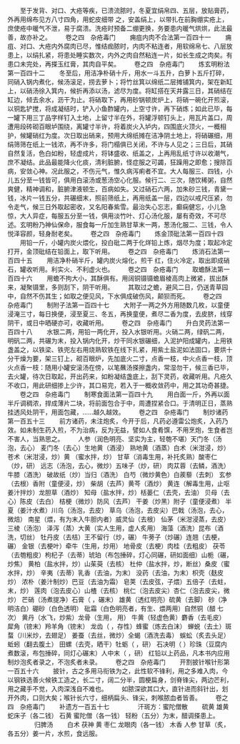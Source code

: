 <!-- { "loadSidebar": true } -->
　　至于发背、对口、大疮等疾，已溃流脓时，冬夏宜绢帛四、五层，放贴膏药，外再用绵布见方八寸四角，用蛇皮细带 之，安盖绢上，以带扎在前胸绷实疮上，庶使疮中暖气不泄，易于腐溃。洗疮时预备二绷更换，务要患内暖气烘烘，此法最善，故亦补之。
　　卷之四　杂疮毒门
　　痈疽内肉不合法第一百四十一
　　痈疽、对口、大疮内外腐肉已尽，惟结痂脓时，内肉不粘连者，用软绵帛七、八层放患上，以绢扎紧，将患处睡实数次，内外之肉自然粘连一片，如长生成之肉矣。有患口未完处，再搽玉红膏，其肉自平矣。
　　卷之四　杂疮毒门
　　炼玄明粉法第一百四十二
　　冬至后，用洁净朴硝十斤，用水一斗五升，白萝卜五斤打碎，同硝入锅内煮化，候汤滚足，捞去萝卜；将竹丝箕以绵纸二层摊铺箕内，架在新缸上，以硝汤徐入箕内，候折再添以汤，滤尽为度。将缸搭在天井露三日，其硝结在缸边，倾去余水，沥干为止。将硝取下，再用砂锅顿炭炉上，将硝一碗化开煎滚，以铜匙铲搅，将成凝结时，铲入小鱼酢罐内，上空寸许，再下硝炼；如此已毕，每一罐下用三丁品字样钉入土地，上留寸半在外，将罐浮顿钉头上，用瓦片盖口，周遭用段砖砌百眼垆围绕，离罐寸半许，将着炭火入垆内，四围底火顶火，一概相护，候罐硝红为度。次日取出硝来，预用大绵纸摊在洁净阴土地上，将硝碾细，用绢筛筛在纸上一钱浓，再不许多，将门榻俱已关闭，不许与人见之；三日后，其硝自然复活，色白如粉，轻虚成片，将钵盛收、纸盖之，上再用乱纸寸许以收潮气，庶不凝结。此品最能降火化痰，清利脏腑，怪症服之可蠲，狂躁用之即愈；搜除百病，安敛心神。况此服之，不伤元气，惟久病泻痢者不宜。大人每服三、四钱，小儿五分至一钱皆可，俱用白滚汤或葱汤空心化服。候行二、三次，随饮稀粥，自然爽健，精神调和，脏腑津液顿生，百病如失。又过硝石六两，加朱砂三钱，青黛一钱，冰片一钱五分，共碾细末，照前筛纸上，再用纸盖一层，四边以戒尺压紧，勿令走气，候三日外取起密收，又名阳春紫雪。最治失心忘志，癫痫健忘，小儿急惊，大人异症，每服五分至一钱，俱用淡竹叶、灯心汤化服，屡有奇效，不可尽述。玄明粉乃神仙保命，服食每一斤加生熟甘草末一两，葱汤化服二、三钱，令人悦泽容颜，轻身耐老矣。
　　卷之四　杂疮毒门
　　炼金顶砒法第一百四十四
　　用铅一斤，小罐内炭火煨化，投白砒二两于化烊铅上炼，烟尽为度；取起冷定打开，金顶砒结在铅面上，取下听用。
　　卷之四　杂疮毒门
　　炼消石法第一百四十五
　　用洁净朴硝半斤，罐内炭火熔化，煎干 红，住火冷定，取出即成硝石，罐收听用。利实火、不利虚火也。
　　卷之四　杂疮毒门
　　取蟾酥法第一百四十六
　　用蟾不拘大小，其酥俱有。用阔铜镊镊蟾眉棱高肉上微紧，拔出酥来，凝聚镊里，多则刮下，阴干听用。
　　其取过之蟾，避风二日，仍送青草园中，自然不伤其生；如取之便见风，下水俱成破伤风，颠狈而死。
　　卷之四　杂疮毒门
　　制附子法第一百四十七
　　大附子一两之外方用随数几枚，以童便浸淹三寸，每日换便，浸至夏三、冬五，再换童便，煮尽二香为度，去皮脐，线穿阴干，或日中晒硬亦可，收藏听用。
　　卷之四　杂疮毒门
　　升白灵药法第一百四十八
　　水银二两，用铅一两化开，投入水银听用。火硝二两，绿矾二两，明矾二两，共碾为末，投入锅内化开，炒干同水银碾细，入泥护阳成罐内，上用铁盏盖之，以铁梁、铁兜左右用烧熟软铁在线下扎紧，用紫土盐泥如法固口，要烘十分干燥为要，架三钉上，砌百眼炉，先加底火二寸，点香一枝，中火点香一枝，顶火点香一枝：随用小罐安滚汤在傍，以笔蘸汤搽擦盏内，常湿勿干，候三香已毕，去火罐，待次日取起，开出药来，如粉凝结盏底上，刮下灵药，收藏听用。凡疮久不收口，用此研细掺上少许，其口易完，若入于一概收敛药中，用之其功奇甚捷。
　　卷之四　杂疮毒门
　　制寒食面法第一百四十九
　　用白面一斤，外再以面半斤调稠浓，捍成薄片二块，将前面包合于中，周遭捏紧合口。于清明正日，蒸熟挂透风处阴干，用面包藏，……越久越效。
　　卷之四　杂疮毒门
　　制炒诸药第一百五十三
　　前方诸药，未注炮炙，今开于后，凡药必遵雷公炮炙，入药乃效。如未制生药入煎，不为治病，反为无益，譬如人食肴馔，不用烹炮，生食者岂不害人，当熟思之。
　　人参（润色明亮、坚实为主，轻匏不堪）天门冬（汤泡，去心） 麦门冬（去心）生地黄（酒浸） 熟地黄（酒蒸）白术（米泔浸，炒） 苍术（米泔浸，炒）黄 （蜜水拌，炒） 甘草（消毒生用，补托炙熟）酸枣仁（炒，研） 远志（汤泡，去心，微炒）五味子（炒，研） 肉苁蓉（去鳞，酒洗）牛膝（酒洗） 破故纸（炒）当归（酒洗） 白芍（微炒黄色）白蒺藜（去刺） 玄参（去根）香附（童便浸，炒） 柴胡（去芦）黄芩（酒炒） 黄连（解毒生用，止呕姜汁拌炒）龙胆草（酒炒） 知母（盐水拌，炒）栝蒌仁（去壳，去油） 贝母（去心）陈皮（去白） 桔梗（微炒）防风（去芦） 干姜（炒黑）附子（童便浸煮） 半夏（姜汁水煮）川乌（汤泡，去皮） 草乌（汤泡，去皮尖）巴戟（汤泡，去心，微焙） 南星（煨，有为末入牛胆内者）威灵仙（去根） 仙茅（米泔浸蒸，去皮）三棱（汤泡） 泽泻（蒸）大黄（实人生用，虚人炙用） 海藻（酒洗）昆布（酒洗，切丝） 牡丹皮（去桔）王不留行（炒，碾） 牛蒡子（炒碾）连翘（去梗，碾） 金银（去梗叶）牵牛（生用，炒用） 地骨皮（去梗）肉桂（去粗皮） 茯苓（去匏粗皮）枸杞子（去蒂）琥珀（布包捶碎，灯心同碾，研如面细）山栀（碾，炒焦） 黄柏（盐水拌，炒）山茱萸（去核） 杜仲（盐水拌，炒，断丝）桑皮（蜜水拌，炒） 辛夷（去蒂）乳香（去油，为末） 没药（去油，为末）枳壳（麸皮炒） 浓朴（姜汁制炒）巴豆（去油为霜） 皂荚（去皮弦，子煨）五倍子（去蛀，末，炒） 莲肉（泡去皮心）山楂（去核） 桃仁（泡去皮尖）杏仁（泡去皮尖，微炒） 芒硝（汤煮提净）石膏（ ，碾末） 雄黄（透红明亮）硫黄（去脚） 砂（净明洁白）硼砂（白色透明） 砒霜（白色明亮者，有生、煨两用）自然铜（醋 七次） 黄丹（水飞，炒紫）龙骨（生用， 用） 牛黄（轻虚色黄）麝香（去毛皮） 犀角（镑末）羚羊角（镑末） 龙齿（ ，存性）蜂蜜（炼去白沫） 蝉蜕（去土）斑蝥（川米炒，去翅足） 姜蚕（去丝，微炒）全蝎（酒洗去毒） 蜈蚣（炙去头足）蚯蚓（翻去腹土） 田螺（去壳，晒干）牡蛎（ ，研） 石决明（ ）珍珠（豆腐内煮数滚，布包捶碎，同灯心碾末）人中末（ ，研） 红铅以上药品，凡本书内应用制炒泡炙者录之，不泡炙者未录。
　　卷之四　杂疮毒门
　　开割披针喉针形第一百五十六
　　披针，古之多用马衔铁为之，此性软不锋利，用之多难入肉，今以钢铁选善火候铁工造之，长二寸，阔二分半，圆梗扁身，剑脊锋尖，两边芒利，用之藏手不觉，入肉深浅自不难也。
　　如脓深欲其口大，直针进而斜针出，划开外肉，口则大矣；喉针长六寸，细柄扁头、锋尖，刺喉脓血者皆善。
　　卷之四　杂疮毒门
　　补遗方一百五十七
　　
　　汗斑方：蜜陀僧散
　　硫黄 雄黄 蛇床子（各二钱） 石黄 蜜陀僧（各一钱） 轻粉（五分）为末，醋调搽患上。
　　
　　归脾汤
　　白术 茯神 黄 枣仁 龙眼肉（各一钱） 木香 人参 甘草（炙，各五分）姜一片，水煎，食远服。
　　
　　
